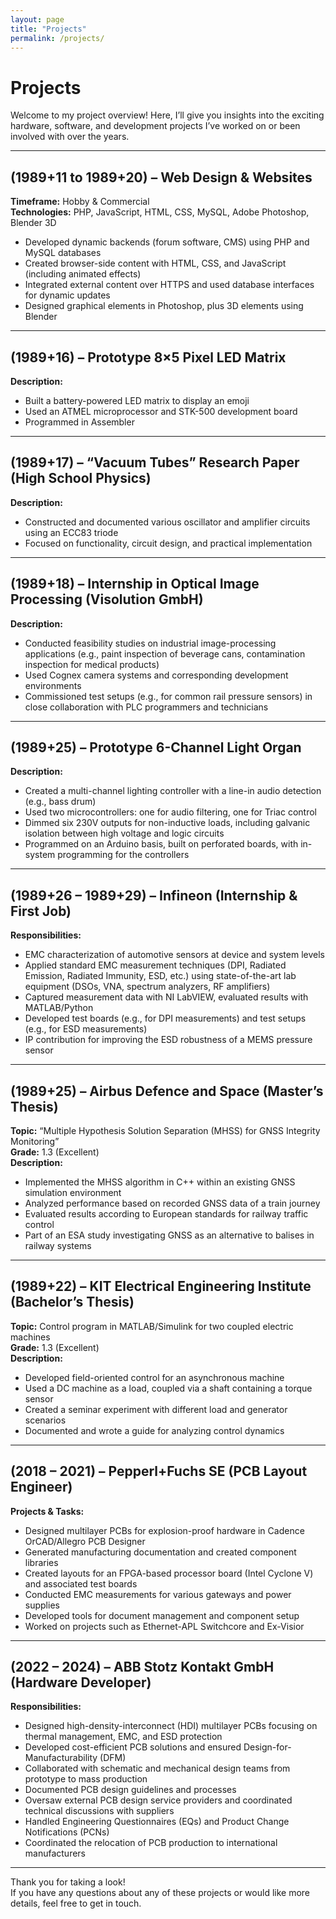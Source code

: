 ```yaml
---
layout: page
title: "Projects"
permalink: /projects/
---
```


# Projects

Welcome to my project overview! Here, I’ll give you insights into the exciting hardware, software, and development projects I’ve worked on or been involved with over the years.

---

## (1989+11 to 1989+20) – Web Design & Websites
**Timeframe:** Hobby & Commercial  
**Technologies:** PHP, JavaScript, HTML, CSS, MySQL, Adobe Photoshop, Blender 3D  

- Developed dynamic backends (forum software, CMS) using PHP and MySQL databases  
- Created browser-side content with HTML, CSS, and JavaScript (including animated effects)  
- Integrated external content over HTTPS and used database interfaces for dynamic updates  
- Designed graphical elements in Photoshop, plus 3D elements using Blender  

---

## (1989+16) – Prototype 8×5 Pixel LED Matrix
**Description:**  
- Built a battery-powered LED matrix to display an emoji  
- Used an ATMEL microprocessor and STK-500 development board  
- Programmed in Assembler  

---

## (1989+17) – “Vacuum Tubes” Research Paper (High School Physics)
**Description:**  
- Constructed and documented various oscillator and amplifier circuits using an ECC83 triode  
- Focused on functionality, circuit design, and practical implementation  

---

## (1989+18) – Internship in Optical Image Processing (Visolution GmbH)
**Description:**  
- Conducted feasibility studies on industrial image-processing applications (e.g., paint inspection of beverage cans, contamination inspection for medical products)  
- Used Cognex camera systems and corresponding development environments  
- Commissioned test setups (e.g., for common rail pressure sensors) in close collaboration with PLC programmers and technicians  

---

## (1989+25) – Prototype 6-Channel Light Organ
**Description:**  
- Created a multi-channel lighting controller with a line-in audio detection (e.g., bass drum)  
- Used two microcontrollers: one for audio filtering, one for Triac control  
- Dimmed six 230V outputs for non-inductive loads, including galvanic isolation between high voltage and logic circuits  
- Programmed on an Arduino basis, built on perforated boards, with in-system programming for the controllers  

---

## (1989+26 – 1989+29) – Infineon (Internship & First Job)
**Responsibilities:**  
- EMC characterization of automotive sensors at device and system levels  
- Applied standard EMC measurement techniques (DPI, Radiated Emission, Radiated Immunity, ESD, etc.) using state-of-the-art lab equipment (DSOs, VNA, spectrum analyzers, RF amplifiers)  
- Captured measurement data with NI LabVIEW, evaluated results with MATLAB/Python  
- Developed test boards (e.g., for DPI measurements) and test setups (e.g., for ESD measurements)  
- IP contribution for improving the ESD robustness of a MEMS pressure sensor  

---

## (1989+25) – Airbus Defence and Space (Master’s Thesis)
**Topic:** “Multiple Hypothesis Solution Separation (MHSS) for GNSS Integrity Monitoring”  
**Grade:** 1.3 (Excellent)  
**Description:**  
- Implemented the MHSS algorithm in C++ within an existing GNSS simulation environment  
- Analyzed performance based on recorded GNSS data of a train journey  
- Evaluated results according to European standards for railway traffic control  
- Part of an ESA study investigating GNSS as an alternative to balises in railway systems  

---

## (1989+22) – KIT Electrical Engineering Institute (Bachelor’s Thesis)
**Topic:** Control program in MATLAB/Simulink for two coupled electric machines  
**Grade:** 1.3 (Excellent)  
**Description:**  
- Developed field-oriented control for an asynchronous machine  
- Used a DC machine as a load, coupled via a shaft containing a torque sensor  
- Created a seminar experiment with different load and generator scenarios  
- Documented and wrote a guide for analyzing control dynamics  

---

## (2018 – 2021) – Pepperl+Fuchs SE (PCB Layout Engineer)
**Projects & Tasks:**  
- Designed multilayer PCBs for explosion-proof hardware in Cadence OrCAD/Allegro PCB Designer  
- Generated manufacturing documentation and created component libraries  
- Created layouts for an FPGA-based processor board (Intel Cyclone V) and associated test boards  
- Conducted EMC measurements for various gateways and power supplies  
- Developed tools for document management and component setup  
- Worked on projects such as Ethernet-APL Switchcore and Ex-Visior  

---

## (2022 – 2024) – ABB Stotz Kontakt GmbH (Hardware Developer)
**Responsibilities:**  
- Designed high-density-interconnect (HDI) multilayer PCBs focusing on thermal management, EMC, and ESD protection  
- Developed cost-efficient PCB solutions and ensured Design-for-Manufacturability (DFM)  
- Collaborated with schematic and mechanical design teams from prototype to mass production  
- Documented PCB design guidelines and processes  
- Oversaw external PCB design service providers and coordinated technical discussions with suppliers  
- Handled Engineering Questionnaires (EQs) and Product Change Notifications (PCNs)  
- Coordinated the relocation of PCB production to international manufacturers  

---

Thank you for taking a look!  
If you have any questions about any of these projects or would like more details, feel free to get in touch.